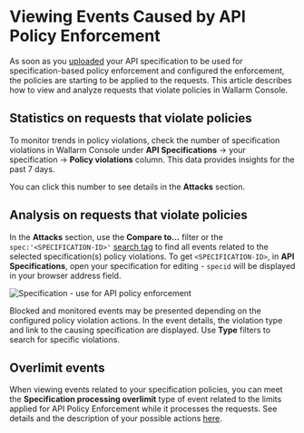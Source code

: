 # Viewing Events Caused by API Policy Enforcement

As soon as you [uploaded](setup.md) your API specification to be used for specification-based policy enforcement and configured the enforcement, the policies are starting to be applied to the requests. This article describes how to view and analyze requests that violate policies in Wallarm Console.

## Statistics on requests that violate policies

To monitor trends in policy violations, check the number of specification violations in Wallarm Console under **API Specifications** → your specification → **Policy violations** column. This data provides insights for the past 7 days.

You can click this number to see details in the **Attacks** section.

## Analysis on requests that violate policies 

In the **Attacks** section, use the **Compare to...** filter or the `spec:'<SPECIFICATION-ID>'` [search tag](../user-guides/search-and-filters/use-search.md#search-by-specification) to find all events related to the selected specification(s) policy violations. To get `<SPECIFICATION-ID>`, in **API Specifications**, open your specification for editing - `specid` will be displayed in your browser address field.

![Specification - use for API policy enforcement](../images/api-policies-enforcement/api-policies-enforcement-events.png)

Blocked and monitored events may be presented depending on the configured policy violation actions. In the event details, the violation type and link to the causing specification are displayed. Use **Type** filters to search for specific violations.

## Overlimit events

When viewing events related to your specification policies, you can meet the **Specification processing overlimit** type of event related to the limits applied for API Policy Enforcement while it processes the requests. See details and the description of your possible actions [here](overview.md#how-it-works).
